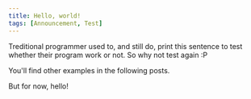 ```yaml
---
title: Hello, world!
tags: [Announcement, Test]
---
```


Treditional programmer used to, and still do, print this sentence to test whether their program work or not. So why not test again :P

You'll find other examples in the following posts.

But for now, hello!
